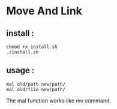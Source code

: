 # Move And Link
## install :
```
chmod +x install.sh
./install.sh
```
## usage :
```
mal old/path new/path/
mal old/file new/path/

```

The mal function works like mv command.
